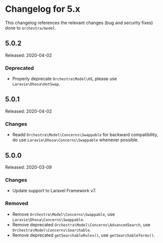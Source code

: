 # Changelog for 5.x

This changelog references the relevant changes (bug and security fixes) done to `orchestra/model`.

## 5.0.2

Released: 2020-04-02

### Deprecated

* Properly deprecate `Orchestra\Model\HS`, please use `Laravie\Dhosa\HotSwap`.

## 5.0.1

Released: 2020-04-02

### Changes

* Readd `Orchestra\Model\Concerns\Swappable` for backward compatibility, do use `Laravie\Dhosa\Concerns\Swappable` whenever possible.

## 5.0.0

Released: 2020-03-09

### Changes

* Update support to Laravel Framework v7.

### Removed

* Remove `Orchestra\Model\Concerns\Swappable`, use `Laravie\Dhosa\Concerns\Swappable`.
* Remove deprecated `Orchestra\Model\Concerns\AdvancedSearch`, use `Orchestra\Model\Concerns\Searchable`.
* Remove deprecated `getSearchableRules()`, use `getSearchableTerms()`.
